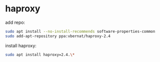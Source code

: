 # haproxy

add repo:
```bash
sudo apt install --no-install-recommends software-properties-common
sudo add-apt-repository ppa:vbernat/haproxy-2.4
```

install haproxy:
```bash
sudo apt install haproxy=2.4.\*
```


